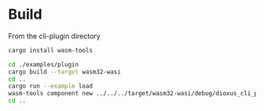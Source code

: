 # Build
From the cli-plugin directory

```sh
cargo install wasm-tools

cd ./examples/plugin
cargo build --target wasm32-wasi
cd ..
cargo run --example load
wasm-tools component new ../../../target/wasm32-wasi/debug/dioxus_cli_plugin_test.wasm --adapt ../wasi_snapshot_preview1.wasm -o output.wasm
cd ..
```
